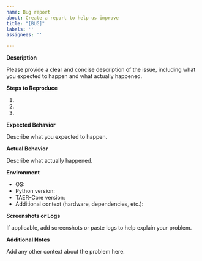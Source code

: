 ```yaml
---
name: Bug report
about: Create a report to help us improve
title: "[BUG]"
labels: ''
assignees: ''

---
```


**Description**

Please provide a clear and concise description of the issue, including what you expected to happen and what actually happened.

**Steps to Reproduce**

1. 
2. 
3. 

**Expected Behavior**

Describe what you expected to happen.

**Actual Behavior**

Describe what actually happened.

**Environment**

- OS:
- Python version:
- TAER-Core version:
- Additional context (hardware, dependencies, etc.):

**Screenshots or Logs**

If applicable, add screenshots or paste logs to help explain your problem.

**Additional Notes**

Add any other context about the problem here.
